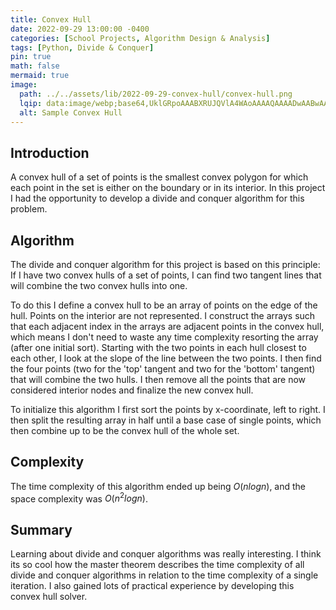```yaml
---
title: Convex Hull
date: 2022-09-29 13:00:00 -0400
categories: [School Projects, Algorithm Design & Analysis]
tags: [Python, Divide & Conquer]
pin: true
math: false
mermaid: true
image:
  path: ../../assets/lib/2022-09-29-convex-hull/convex-hull.png
  lqip: data:image/webp;base64,UklGRpoAAABXRUJQVlA4WAoAAAAQAAAADwAABwAAQUxQSDIAAAARL0AmbZurmr57yyIiqE8oiG0bejIYEQTgqiDA9vqnsUSI6H+oAERp2HZ65qP/VIAWAFZQOCBCAAAA8AEAnQEqEAAIAAVAfCWkAALp8sF8rgRgAP7o9FDvMCkMde9PK7euH5M1m6VWoDXf2FkP3BqV0ZYbO6NA/VFIAAAA
  alt: Sample Convex Hull
---
```


## Introduction

A convex hull of a set of points is the smallest convex polygon for which each point in the set is either on the boundary or in its interior. In this project I had the opportunity to develop a divide and conquer algorithm for this problem.

## Algorithm

The divide and conquer algorithm for this project is based on this principle: If I have two convex hulls of a set of points, I can find two tangent lines that will combine the two convex hulls into one.

To do this I define a convex hull to be an array of points on the edge of the hull. Points on the interior are not represented. I construct the arrays such that each adjacent index in the arrays are adjacent points in the convex hull, which means I don't need to waste any time complexity resorting the array (after one initial sort). Starting with the two points in each hull closest to each other, I look at the slope of the line between the two points. I then find the four points (two for the 'top' tangent and two for the 'bottom' tangent) that will combine the two hulls. I then remove all the points that are now considered interior nodes and finalize the new convex hull.

To initialize this algorithm I first sort the points by x-coordinate, left to right. I then split the resulting array in half until a base case of single points, which then combine up to be the convex hull of the whole set.

## Complexity

The time complexity of this algorithm ended up being $O(nlogn)$, and the space complexity was $O(n^2logn)$.

## Summary

Learning about divide and conquer algorithms was really interesting. I think its so cool how the master theorem describes the time complexity of all divide and conquer algorithms in relation to the time complexity of a single iteration. I also gained lots of practical experience by developing this convex hull solver.

